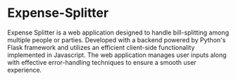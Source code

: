 # Expense-Splitter
Expense Splitter is a web application designed to handle bill-splitting among multiple people or parties. Developed with a backend powered by Python's Flask framework and utilizes an efficient client-side functionality implemented in Javascript. The web application manages user inputs along with effective error-handling techniques to ensure a smooth user experience.

